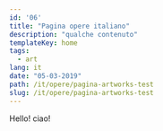 ```yaml
---
id: '06'
title: "Pagina opere italiano"
description: "qualche contenuto"
templateKey: home
tags:
  - art
lang: it
date: "05-03-2019"
path: /it/opere/pagina-artworks-test
slug: /it/opere/pagina-artworks-test
---
```


Hello! ciao!
